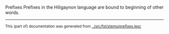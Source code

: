 Prefixes
Prefixes in the Hiligaynon language are bound to beginning of other words.



* * *
<small>This (part of) documentation was generated from [../src/fst/stems/prefixes.lexc](http://github.com/giellalt/lang-hil/blob/main/../src/fst/stems/prefixes.lexc)</small>